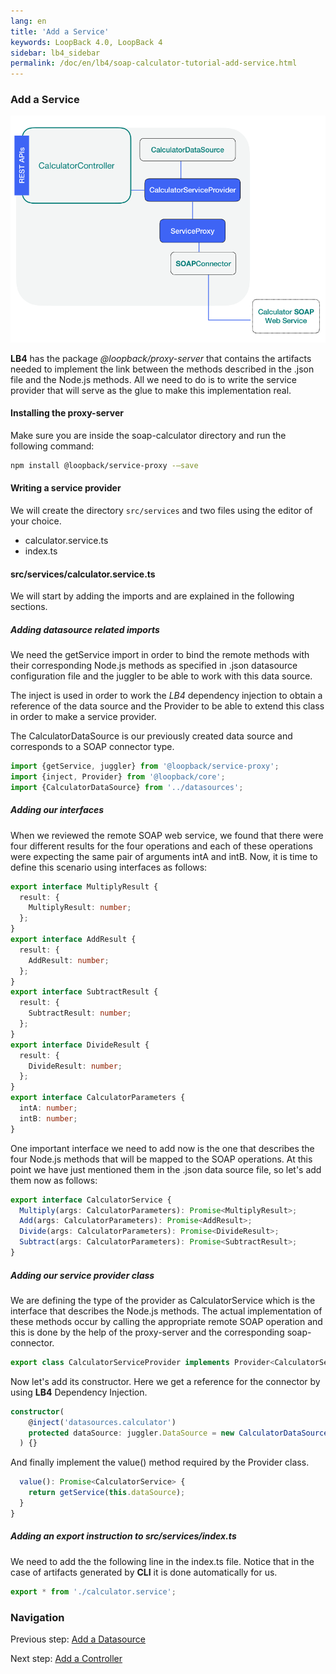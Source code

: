 ```yaml
---
lang: en
title: 'Add a Service'
keywords: LoopBack 4.0, LoopBack 4
sidebar: lb4_sidebar
permalink: /doc/en/lb4/soap-calculator-tutorial-add-service.html
---
```


### Add a Service

![soap-calculator-add-service](./imgs/loopback-example-soap-calculator_figure3.png)

**LB4** has the package _@loopback/proxy-server_ that contains the artifacts
needed to implement the link between the methods described in the .json file and
the Node.js methods. All we need to do is to write the service provider that
will serve as the glue to make this implementation real.

#### Installing the proxy-server

Make sure you are inside the soap-calculator directory and run the following
command:

```sh
npm install @loopback/service-proxy -—save
```

#### Writing a service provider

We will create the directory `src/services` and two files using the editor of
your choice.

- calculator.service.ts
- index.ts

#### src/services/calculator.service.ts

We will start by adding the imports and are explained in the following sections.

##### Adding datasource related imports

We need the getService import in order to bind the remote methods with their
corresponding Node.js methods as specified in .json datasource configuration
file and the juggler to be able to work with this data source.

The inject is used in order to work the _LB4_ dependency injection to obtain a
reference of the data source and the Provider to be able to extend this class in
order to make a service provider.

The CalculatorDataSource is our previously created data source and corresponds
to a SOAP connector type.

```ts
import {getService, juggler} from '@loopback/service-proxy';
import {inject, Provider} from '@loopback/core';
import {CalculatorDataSource} from '../datasources';
```

##### Adding our interfaces

When we reviewed the remote SOAP web service, we found that there were four
different results for the four operations and each of these operations were
expecting the same pair of arguments intA and intB. Now, it is time to define
this scenario using interfaces as follows:

```ts
export interface MultiplyResult {
  result: {
    MultiplyResult: number;
  };
}
export interface AddResult {
  result: {
    AddResult: number;
  };
}
export interface SubtractResult {
  result: {
    SubtractResult: number;
  };
}
export interface DivideResult {
  result: {
    DivideResult: number;
  };
}
export interface CalculatorParameters {
  intA: number;
  intB: number;
}
```

One important interface we need to add now is the one that describes the four
Node.js methods that will be mapped to the SOAP operations. At this point we
have just mentioned them in the .json data source file, so let's add them now as
follows:

```ts
export interface CalculatorService {
  Multiply(args: CalculatorParameters): Promise<MultiplyResult>;
  Add(args: CalculatorParameters): Promise<AddResult>;
  Divide(args: CalculatorParameters): Promise<DivideResult>;
  Subtract(args: CalculatorParameters): Promise<SubtractResult>;
}
```

##### Adding our service provider class

We are defining the type of the provider as CalculatorService which is the
interface that describes the Node.js methods. The actual implementation of these
methods occur by calling the appropriate remote SOAP operation and this is done
by the help of the proxy-server and the corresponding soap-connector.

```ts
export class CalculatorServiceProvider implements Provider<CalculatorService> {
```

Now let's add its constructor. Here we get a reference for the connector by
using **LB4** Dependency Injection.

```ts
constructor(
    @inject('datasources.calculator')
    protected dataSource: juggler.DataSource = new CalculatorDataSource(),
  ) {}
```

And finally implement the value() method required by the Provider class.

```ts
  value(): Promise<CalculatorService> {
    return getService(this.dataSource);
  }
}
```

##### Adding an export instruction to src/services/index.ts

We need to add the the following line in the index.ts file. Notice that in the
case of artifacts generated by **CLI** it is done automatically for us.

```ts
export * from './calculator.service';
```

### Navigation

Previous step: [Add a Datasource](soap-calculator-tutorial-add-datasource.md)

Next step: [Add a Controller](soap-calculator-tutorial-add-controller.md)

